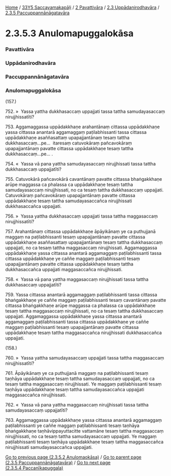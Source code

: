 
[Home](/) / [33Y5 Saccayamakapāḷi](/tipitaka/33Y5.md) / [2 Pavattivāra](/tipitaka/33Y5/2.md) / [2.3 Uppādanirodhavāra](/tipitaka/33Y5/2/2.3.md) / [2.3.5 Paccuppannānāgatavāra](/tipitaka/33Y5/2/2.3/2.3.5.md)

# 2.3.5.3 Anulomapuggalokāsa

### Pavattivāra

### Uppādanirodhavāra

### Paccuppannānāgatavāra

### Anulomapuggalokāsa

(157.)

752\. »  Yassa yattha dukkhasaccaṃ uppajjati tassa tattha samudayasaccaṃ nirujjhissatīti?

753\. Aggamaggassa uppādakkhaṇe arahantānaṃ cittassa uppādakkhaṇe yassa cittassa anantarā aggamaggaṃ paṭilabhissanti tassa cittassa uppādakkhaṇe asaññasattaṃ upapajjantānaṃ tesaṃ tattha dukkhasaccaṃ…pe…  itaresaṃ catuvokāraṃ pañcavokāraṃ upapajjantānaṃ pavatte cittassa uppādakkhaṇe tesaṃ tattha dukkhasaccaṃ…pe… .

754\. «  Yassa vā pana yattha samudayasaccaṃ nirujjhissati tassa tattha dukkhasaccaṃ uppajjatīti?

755\. Catuvokārā pañcavokārā cavantānaṃ pavatte cittassa bhaṅgakkhaṇe arūpe maggassa ca phalassa ca uppādakkhaṇe tesaṃ tattha samudayasaccaṃ nirujjhissati, no ca tesaṃ tattha dukkhasaccaṃ uppajjati. Catuvokāraṃ pañcavokāraṃ upapajjantānaṃ pavatte cittassa uppādakkhaṇe tesaṃ tattha samudayasaccañca nirujjhissati dukkhasaccañca uppajjati.

756\. »  Yassa yattha dukkhasaccaṃ uppajjati tassa tattha maggasaccaṃ nirujjhissatīti?

757\. Arahantānaṃ cittassa uppādakkhaṇe āpāyikānaṃ ye ca puthujjanā maggaṃ na paṭilabhissanti tesaṃ upapajjantānaṃ pavatte cittassa uppādakkhaṇe asaññasattaṃ upapajjantānaṃ tesaṃ tattha dukkhasaccaṃ uppajjati, no ca tesaṃ tattha maggasaccaṃ nirujjhissati. Aggamaggassa uppādakkhaṇe yassa cittassa anantarā aggamaggaṃ paṭilabhissanti tassa cittassa uppādakkhaṇe ye caññe maggaṃ paṭilabhissanti tesaṃ upapajjantānaṃ pavatte cittassa uppādakkhaṇe tesaṃ tattha dukkhasaccañca uppajjati maggasaccañca nirujjhissati.

758\. «  Yassa vā pana yattha maggasaccaṃ nirujjhissati tassa tattha dukkhasaccaṃ uppajjatīti?

759\. Yassa cittassa anantarā aggamaggaṃ paṭilabhissanti tassa cittassa bhaṅgakkhaṇe ye caññe maggaṃ paṭilabhissanti tesaṃ cavantānaṃ pavatte cittassa bhaṅgakkhaṇe arūpe maggassa ca phalassa ca uppādakkhaṇe tesaṃ tattha maggasaccaṃ nirujjhissati, no ca tesaṃ tattha dukkhasaccaṃ uppajjati. Aggamaggassa uppādakkhaṇe yassa cittassa anantarā aggamaggaṃ paṭilabhissanti tassa cittassa uppādakkhaṇe ye caññe maggaṃ paṭilabhissanti tesaṃ upapajjantānaṃ pavatte cittassa uppādakkhaṇe tesaṃ tattha maggasaccañca nirujjhissati dukkhasaccañca uppajjati.

(158.)

760\. »  Yassa yattha samudayasaccaṃ uppajjati tassa tattha maggasaccaṃ nirujjhissatīti?

761\. Āpāyikānaṃ ye ca puthujjanā maggaṃ na paṭilabhissanti tesaṃ taṇhāya uppādakkhaṇe tesaṃ tattha samudayasaccaṃ uppajjati, no ca tesaṃ tattha maggasaccaṃ nirujjhissati. Ye maggaṃ paṭilabhissanti tesaṃ taṇhāya uppādakkhaṇe tesaṃ tattha samudayasaccañca uppajjati maggasaccañca nirujjhissati.

762\. «  Yassa vā pana yattha maggasaccaṃ nirujjhissati tassa tattha samudayasaccaṃ uppajjatīti?

763\. Aggamaggassa uppādakkhaṇe yassa cittassa anantarā aggamaggaṃ paṭilabhissanti ye caññe maggaṃ paṭilabhissanti tesaṃ taṇhāya bhaṅgakkhaṇe taṇhāvippayuttacitte vattamāne tesaṃ tattha maggasaccaṃ nirujjhissati, no ca tesaṃ tattha samudayasaccaṃ uppajjati. Ye maggaṃ paṭilabhissanti tesaṃ taṇhāya uppādakkhaṇe tesaṃ tattha maggasaccañca nirujjhissati samudayasaccañca uppajjati.

[Go to previous page (2.3.5.2 Anulomaokāsa)](/tipitaka/33Y5/2/2.3/2.3.5/2.3.5.2.md) / [Go to parent page (2.3.5 Paccuppannānāgatavāra)](/tipitaka/33Y5/2/2.3/2.3.5.md) / [Go to next page (2.3.5.4 Paccanīkapuggala)](/tipitaka/33Y5/2/2.3/2.3.5/2.3.5.4.md)


